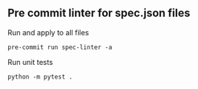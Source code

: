 
## Pre commit linter for spec.json files

Run and apply to all files

`pre-commit run spec-linter -a`

Run unit tests

`python -m pytest .`
